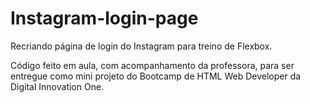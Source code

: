 # Instagram-login-page
Recriando página de login do Instagram para treino de Flexbox.

Código feito em aula, com acompanhamento da professora, para ser entregue como mini projeto do Bootcamp de HTML Web Developer da Digital Innovation One.
